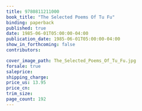 ```yaml
---
title: 9780811211000
book_title: "The Selected Poems Of Tu Fu"
binding: paperback
published: true
date: 1985-06-01T05:00:00-04:00
publication_date: 1985-06-01T05:00:00-04:00
show_in_forthcoming: false
contributors:

cover_image_path: The_Selected_Poems_Of_Tu_Fu.jpg
forsale: true
saleprice:
shipping_charge:
price_us: 13.95
price_cn:
trim_size:
page_count: 192
---
```


